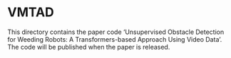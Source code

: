 # VMTAD
This directory contains the paper code ‘Unsupervised Obstacle Detection for Weeding Robots: A Transformers-based
Approach Using Video Data’. The code will be published when the paper is released.
